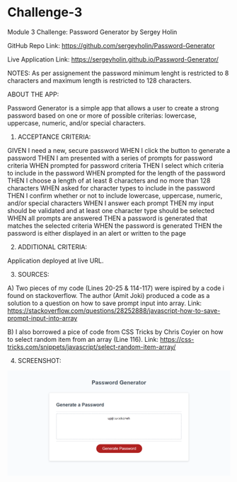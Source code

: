 # Challenge-3
Module 3 Challenge: Password Generator
by Sergey Holin

GitHub Repo Link: https://github.com/sergeyholin/Password-Generator

Live Application Link: https://sergeyholin.github.io/Password-Generator/

NOTES: As per assignement the password minimum lenght is restricted to 8 characters and maximum length is restricted to 128 characters.

ABOUT THE APP:

Password Generator is a simple app that allows a user to create a strong password based on one or more of possible criterias: lowercase, uppercase, numeric, and/or special characters.

1) ACCEPTANCE CRITERIA:

GIVEN I need a new, secure password
WHEN I click the button to generate a password
THEN I am presented with a series of prompts for password criteria
WHEN prompted for password criteria
THEN I select which criteria to include in the password
WHEN prompted for the length of the password
THEN I choose a length of at least 8 characters and no more than 128 characters
WHEN asked for character types to include in the password
THEN I confirm whether or not to include lowercase, uppercase, numeric, and/or special characters
WHEN I answer each prompt
THEN my input should be validated and at least one character type should be selected
WHEN all prompts are answered
THEN a password is generated that matches the selected criteria
WHEN the password is generated
THEN the password is either displayed in an alert or written to the page

2) ADDITIONAL CRITERIA:

Application deployed at live URL.

3) SOURCES:

A) Two pieces of my code (Lines 20-25 & 114-117) were ispired by a code i found on stackoverflow. The author (Amit Joki) produced a code as a solution to a question on how to save prompt input into array.
Link: https://stackoverflow.com/questions/28252888/javascript-how-to-save-prompt-input-into-array

B) I also borrowed a pice of code from CSS Tricks by Chris Coyier on how to select random item from an array (Line 116).
Link: https://css-tricks.com/snippets/javascript/select-random-item-array/

4) SCREENSHOT:

<img src="./assets/img//screenshot.png/"/>
